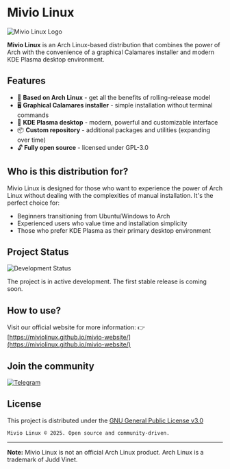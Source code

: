 # Mivio Linux

![Mivio Linux Logo](https://miviolinux.github.io/mivio-website/sources/logoandslogan.png)

**Mivio Linux** is an Arch Linux-based distribution that combines the power of Arch with the convenience of a graphical Calamares installer and modern KDE Plasma desktop environment.

## Features

- 🐧 **Based on Arch Linux** - get all the benefits of rolling-release model
- 🖥️ **Graphical Calamares installer** - simple installation without terminal commands
- 💫 **KDE Plasma desktop** - modern, powerful and customizable interface
- 📦 **Custom repository** - additional packages and utilities (expanding over time)
- 🔓 **Fully open source** - licensed under GPL-3.0

## Who is this distribution for?

Mivio Linux is designed for those who want to experience the power of Arch Linux without dealing with the complexities of manual installation. It's the perfect choice for:

- Beginners transitioning from Ubuntu/Windows to Arch
- Experienced users who value time and installation simplicity
- Those who prefer KDE Plasma as their primary desktop environment

## Project Status

![Development Status](https://img.shields.io/badge/status-under_development-orange)

The project is in active development. The first stable release is coming soon.

## How to use?

Visit our official website for more information:
👉 [https://miviolinux.github.io/mivio-website/](https://miviolinux.github.io/mivio-website/)

## Join the community

[![Telegram](https://img.shields.io/badge/Telegram-2CA5E0?logo=telegram&logoColor=white)](https://t.me/MivioLinux)
## License

This project is distributed under the [GNU General Public License v3.0](LICENSE)

```
Mivio Linux © 2025. Open source and community-driven.
```

---

 **Note:** Mivio Linux is not an official Arch Linux product. Arch Linux is a trademark of Judd Vinet. 
